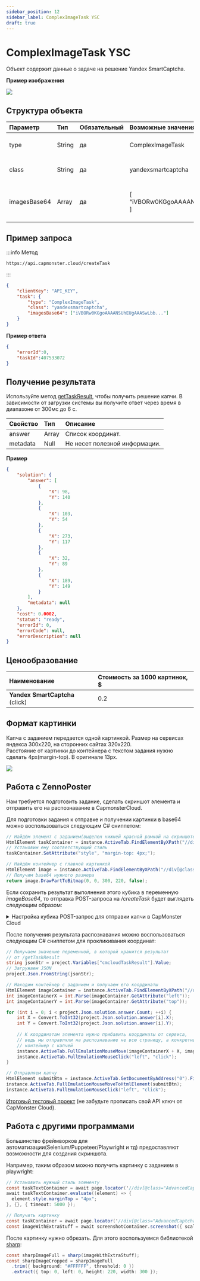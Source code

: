 ```yaml
---
sidebar_position: 12
sidebar_label: ComplexImageTask YSC
draft: true
---
```


# ComplexImageTask YSC

Объект содержит данные о задаче на решение Yandex SmartCaptcha.

**Пример изображения**

![](example-image.png)

## **Структура объекта**

|**Параметр**|**Тип**|**Обязательный**|**Возможные значения**|**Описание**|
| :- | :- | :- | :- |:- |
|type|String|да|ComplexImageTask|Определяет тип объекта задачи.|
|class|String|да|yandexsmartcaptcha|Определяет класс объекта задачи.|
|imagesBase64|Array|да|[ “iVBORw0KGgoAAAANSUhEUgAAASwLbb” ]|Список с одним изображением в формате base64.|

## **Пример запроса**

:::info Метод
```http
https://api.capmonster.cloud/createTask
```
:::

```json
{
    "clientKey": "API_KEY",
    "task": {
        "type": "ComplexImageTask",
        "class": "yandexsmartcaptcha",
        "imagesBase64": ["iVBORw0KGgoAAAANSUhEUgAAASwLbb..."]
    }
}
```

**Пример ответа**
```json
{
    "errorId":0,
    "taskId":407533072
}
```

## **Получение результата**

Используйте метод [getTaskResult](../api/methods/get-task-result.md), чтобы получить решение капчи. В зависимости от загрузки системы вы получите ответ через время в диапазоне от 300мс до 6 с.

|**Свойство**|**Тип**|**Описание**|
| :- | :- | :- | 
|answer|Array|Список координат.|
|metadata|Null|Не несет полезной информации.|

**Пример**

```json
{
	"solution": {
		"answer": [
			{
				"X": 98,
				"Y": 140
			},
			{
				"X": 103,
				"Y": 54
			},
			{
				"X": 273,
				"Y": 117
			},
			{
				"X": 32,
				"Y": 89
			},
			{
				"X": 189,
				"Y": 149
			}
		],
		"metadata": null
	},
	"cost": 0.0002,
	"status": "ready",
	"errorId": 0,
	"errorCode": null,
	"errorDescription": null
}
```

## **Ценообразование**

|**Наименование**|**Стоимость за 1000 картинок, $**|
| :- | :- | 
|**Yandex SmartCaptcha** (click)|0.2|

## **Формат картинки**
Капча с заданием передается одной картинкой. Размер на сервисах яндекса 300x220, на сторонних сайтах 320x220. <br/>
Расстояние от картинки до контейнера с текстом задания нужно сделать 4px(margin-top). В оригинале 13px.

![](image-format.png)

## **Работа с ZennoPoster**

Нам требуется подготовить задание, сделать скриншот элемента и отправить его на распознавание в CapmonsterCloud. <br/>

Для подготовки задания к отправке и получении картинки в base64 можно воспользоваться следующим C# сниппетом: <br/>

```csharp
// Найдём элемент с заданием(выделен нижней красной рамкой на скриншоте выше)
HtmlElement taskContainer = instance.ActiveTab.FindElementByXPath("//div[@class=\"AdvancedCaptcha-SilhouetteTask\"]", 0);
// Установим ему соответствующий стиль
taskContainer.SetAttribute("style", "margin-top: 4px;");

// Найдём контейнер с главной картинкой
HtmlElement image = instance.ActiveTab.FindElementByXPath("//div[@class=\"AdvancedCaptcha AdvancedCaptcha_silhouette\"]", 0);
// Получим base64 нужного размера
return image.DrawPartToBitmap(0, 0, 300, 220, false);
```

Если сохранить результат выполнения этого кубика в переменную *imageBase64*, то отправка POST-запроса на */createTask* будет выглядеть следующим образом:

<details>
    <summary>Настройка кубика POST-запрос для отправки капчи в CapMonster Cloud</summary>

![](cube-settings.png)
</details>

После получения результата распознавания можно воспользоваться следующим C# сниппетом для прокликивания координат: 

```csharp
// Получаем значение переменной, в которой хранится результат
// от /getTaskResult
string jsonStr = project.Variables["cmcloudTaskResult"].Value;
// Загружаем JSON
project.Json.FromString(jsonStr);

// Находим контейнер с заданием и получаем его координаты
HtmlElement imageContainer = instance.ActiveTab.FindElementByXPath("//div[@class=\"AdvancedCaptcha AdvancedCaptcha_silhouette\"]", 0);
int imageContainerX = int.Parse(imageContainer.GetAttribute("left"));
int imageContainerY = int.Parse(imageContainer.GetAttribute("top"));

for (int i = 0; i < project.Json.solution.answer.Count; ++i) {
	int X = Convert.ToInt32(project.Json.solution.answer[i].X);
	int Y = Convert.ToInt32(project.Json.solution.answer[i].Y);
	
	// К координатам элемента нужно прибавить координаты от сервиса,
	// ведь мы отправляли на распознавание не всю страницу, а конкретный 
	// контейнер с капчей
	instance.ActiveTab.FullEmulationMouseMove(imageContainerX + X, imageContainerY + Y);
	instance.ActiveTab.FullEmulationMouseClick("left", "click");
}

// Отправляем капчу
HtmlElement submitBtn = instance.ActiveTab.GetDocumentByAddress("0").FindElementByTag("form", 0).FindChildByAttribute("span", "class", "CaptchaButton-SubmitContent", "regexp", 0);
instance.ActiveTab.FullEmulationMouseMoveToHtmlElement(submitBtn);
instance.ActiveTab.FullEmulationMouseClick("left", "click");
```

[Итоговый тестовый проект](https://drive.google.com/drive/folders/1QNNcBXBGjGZMc6AQ7bdYtr4YEQEumxT4) (не забудьте прописать свой API ключ от CapMonster Cloud).<br/>

## **Работа с другими программами**

Большинство фреймворков для автоматизации(Selenium/Puppeteer/Playwright и тд) предоставляют возможности для создания скриншота. <br/>

Например, таким образом можно получить картинку с заданием в playwright:

```csharp
// Установить нужный стиль элементу
const taskTextContainer = await page.locator('//div[@class="AdvancedCaptcha-SilhouetteTask"]');
await taskTextContainer.evaluate((element) => {
  element.style.marginTop = "4px";
}, {}, { timeout: 5000 });

// Получить картинку 
const taskContainer = await page.locator('//div[@class="AdvancedCaptcha AdvancedCaptcha_silhouette"]');
const imageWithExtraStuff = await screenshotContainer.screenshot({ scale: "css", timeout: 5000});
```

После картинку нужно обрезать. Для этого воспользуемся библиотекой [sharp](https://www.npmjs.com/package/sharp):

```csharp
const sharpImageFull = sharp(imageWithExtraStuff);
const sharpImageCropped = sharpImageFull
  .trim({ background: "#FFFFFF", threshold: 0 })
  .extract({ top: 0, left: 0, height: 220, width: 300 });
  ```